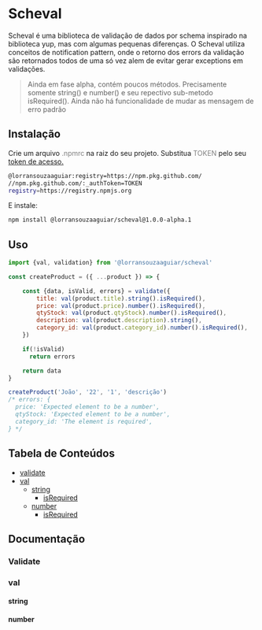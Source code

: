 # Scheval

Scheval é uma biblioteca de validação de dados por schema inspirado na biblioteca yup, mas com algumas pequenas diferenças. O Scheval utiliza conceitos de notification pattern, onde o retorno dos errors da validação são retornados todos de uma só vez alem de evitar gerar exceptions em validações.

> Ainda em fase alpha, contém poucos métodos. Precisamente somente string() e number() e seu repectivo sub-metodo isRequired(). Ainda não há funcionalidade de mudar as mensagem de erro padrão

## Instalação
Crie um arquivo <span style="color:gray"> .npmrc</span> na raiz do seu projeto. Substitua <span style="color:gray"> TOKEN</span> pelo seu [token de acesso.](https://docs.github.com/en/packages/working-with-a-github-packages-registry/working-with-the-npm-registry#authenticating-with-a-personal-access-token)

```sh
@lorransouzaaguiar:registry=https://npm.pkg.github.com/
//npm.pkg.github.com/:_authToken=TOKEN
registry=https://registry.npmjs.org
```

E instale:
```sh
npm install @lorransouzaaguiar/scheval@1.0.0-alpha.1
```

## Uso

```js
import {val, validation} from '@lorransouzaaguiar/scheval'

const createProduct = ({ ...product }) => {

    const {data, isValid, errors} = validate({
        title: val(product.title).string().isRequired(),
        price: val(product.price).number().isRequired(),
        qtyStock: val(product.qtyStock).number().isRequired(),
        description: val(product.description).string(),
        category_id: val(product.category_id).number().isRequired(),
    })

    if(!isValid) 
      return errors 

    return data
}

createProduct('João', '22', '1', 'descrição')
/* errors: {
  price: 'Expected element to be a number', 
  qtyStock: 'Expected element to be a number',
  category_id: 'The element is required',
} */
```

## Tabela de Conteúdos

  - [validate](#validate)
  - [val](#val)
    - [string]()
      - [isRequired]()
    - [number]()
      - [isRequired]()


## Documentação

### Validate
### val
#### string
#### number
